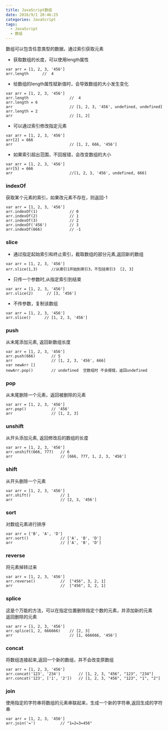 ```yaml
---
title: JavaScript数组
date: 2016/9/1 20:46:25
categories: JavaScript
tags:
  - JavaScript
  - 数组
---
```

数组可以包含任意类型的数据，通过索引获取元素</br>

- 获取数组的长度，可以使用length属性
```
var arr = [1, 2, 3, '456']
arr.length      //  4
```

<!--more-->
-  给数组的length属性赋新值时，会导致数组的大小发生变化
```
var arr = [1, 2, 3, '456']
arr.length                  //  4
arr.length = 6
arr                         // [1, 2, 3, '456', undefined, undefined]
arr.length = 2
arr                         // [1, 2]
```
- 可以通过索引修改指定元素
```
var arr = [1, 2, 3, '456']
arr[2] = 666
arr                         // [1, 2, 666, '456']
```
- 如果索引超出范围，不回报错，会改变数组的大小
```
var arr = [1, 2, 3, '456']
arr[5] = 666
arr                         //[1, 2, 3, '456', undefined, 666]
```

### indexOf
获取某个元素的索引，如果改元素不存在，则返回-1
```
var arr = [1, 2, 3, '456']
arr.indexOf(1)              // 0
arr.indexOf(2)              // 1
arr.indexOf(3)              // 2
arr.indexOf('456')          // 3
arr.indexOf(666)            // -1
```
### slice
- 通过指定起始索引和终止索引，截取数组的部分元素,返回新的数组
```
var arr = [1, 2, 3, '456']
arr.slice(1,3)      //从索引1开始到索引3，不包括索引3  [2, 3]
```
- 只传一个参数时,从指定索引到结束
```
var arr = [1, 2, 3, '456']
arr.slice(2)      // [3, '456']
```
- 不传参数，复制该数组
```
var arr = [1, 2, 3, '456']
arr.slice()      // [1, 2, 3, '456']
```
### push
从末尾添加元素, 返回新数组长度
```
var arr = [1, 2, 3, '456']
arr.push(666)       // 5
arr                 // [1, 2, 3, '456', 666]
var newArr []
newArr.pop()        // undefined  空数组时 不会报错，返回undefined
```
### pop
从末尾删除一个元素，返回被删除的元素
```
var arr = [1, 2, 3, '456']
arr.pop()           // '456'
arr                 // [1, 2, 3]
```
### unshift
从开头添加元素, 返回修改后的数组的长度
```
var arr = [1, 2, 3, '456']
arr.unshift(666, 777)   // 6
arr                     // [666, 777, 1, 2, 3, '456']
```
### shift
从开头删除一个元素
```
var arr = [1, 2, 3, '456']
arr.shift()             // 1
arr                     // [2, 3, '456']
```
### sort
对数组元素进行排序
```
var arr = ['B', 'A', 'D']
arr.sort()              // ['A', 'B', 'D']
arr                     // ['A', 'B', 'D']
```
### reverse
将元素掉转过来
```
var arr = [1, 2, 3, '456']
arr.reverse()           //  ["456", 3, 2, 1]
arr                     //  ["456", 3, 2, 1]
```
### splice
这是个万能的方法，可以在指定位置删除指定个数的元素，并添加新的元素</br>
返回删除的元素
```
var arr = [1, 2, 3, '456']
arr.splice(1, 2, 666666)    // [2, 3]
arr                         // [1, 666666, '456']
```
### concat
将数组连接起来,返回一个新的数组，并不会改变原数组
```
var arr = [1, 2, 3, '456']
arr.concat('123', '234')        // [1, 2, 3, "456", "123", "234"]
arr.concat('123', ['1', '2'])   // [1, 2, 3, "456", "123", "1", "2"]
```
### join
使用指定的字符串将数组的元素串联起来，生成一个新的字符串,返回生成的字符串
```
var arr = [1, 2, 3, '456']
arr.join('=')           // "1=2=3=456"
```
